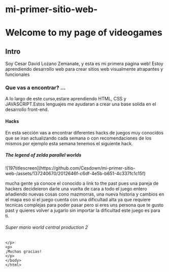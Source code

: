 # mi-primer-sitio-web-
<!DOCTYPE html>
<html>
  <head>
  <meta charset="UTF-8"/>
  <title>Mi primer web site</title> 
  <link rel="stylesheet" href="css/estilos.css">
</head>
<body style="">
  <h1> Welcome to my page of videogames </h1>
  <h2> Intro </h2>
  <p> 
  Soy Cesar David Lozano Zemanate, y esta es mi primera pagina web!
  Estoy aprendiendo desarrollo web para crear sitios web visualmente atrapantes y funcionales 
  </p>
  <h3> Que vas a encontrar? ... </h3>
  <p> A lo largo de este curso,estare aprendiendo HTML, CSS y JAVASCRIPT.Estos lenguajes me ayudaran a crear una base solida en el desarrollo front-end.
  <h4> Hacks </h4>
  <p> En esta sección vas a encontrar diferentes hacks de juegos muy conocidos que se iran actualizando cada semana o con recomendaciones de los mismos por ejemplo esta semana tenemos el siguiente hack.
  <h5> The legend of zelda parallel worlds </h5>
    ![197titlescreen](https://github.com/Cesdown/mi-primer-sitio-web-/assets/137240670/2012646f-c6df-4e5b-b651-4c337fc1c15f)

  <p> mucha gente ya conoce el conocido a link to the past pues una pareja de hackers decideieron darle una vuelta de cara a todo el juego entero añadiendo nuevas cosas cono mazmorras, una nueva historia y cambios en el mapa eso si el juego cuenta con una dificultad alta ya que requiere tecnicas complejas para poder pasar pero si eres uns persona que te gusto past y quieres volver a jugarlo sin importar la dificultad este juego es para ti.
  <h6> Super mario world central production 2 </h2>
  
  
    </p>
    <p> 
    ¡Muchas gracias!
    </p>
    </body>
    </html>
